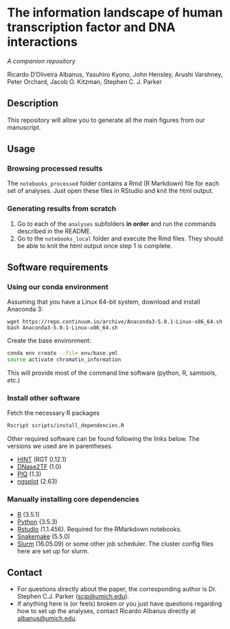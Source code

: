# The information landscape of human transcription factor and DNA interactions
_A companion repository_

Ricardo D’Oliveira Albanus, Yasuhiro Kyono, John Hensley, Arushi Varshney, Peter Orchard, Jacob O. Kitzman, Stephen C. J. Parker

## Description
This repository will allow you to generate all the main figures from our manuscript.

## Usage
### Browsing processed results
The `notebooks_processed` folder contains a Rmd (R Markdown) file for each set of analyses. Just open these files in RStudio and knit the html output.
### Generating results from scratch
1. Go to each of the `analyses` subfolders **in order** and run the commands described in the README.
2. Go to the `notebooks_local` folder and execute the Rmd files. They should be able to knit the html output once step 1 is complete.

## Software requirements
### Using our conda environment
Assuming that you have a Linux 64-bit system, download and install Anaconda 3:
```
wget https://repo.continuum.io/archive/Anaconda3-5.0.1-Linux-x86_64.sh
bash Anaconda3-5.0.1-Linux-x86_64.sh
```
Create the base environment:
```sh
conda env create --file env/base.yml
source activate chromatin_information
```
This will provide most of the command line software (python, R, samtools, *etc*.)

### Install other software
Fetch the necessary R packages
```sh
Rscript scripts/install_dependencies.R
```
Other required software can be found following the links below. The versions we used are in parentheses.
* [HINT](http://www.regulatory-genomics.org/hint) (RGT 0.12.1)
* [DNase2TF](https://sourceforge.net/projects/dnase2tfr) (1.0)
* [PIQ](http://piq.csail.mit.edu) (1.3)
* [ngsplot](https://github.com/shenlab-sinai/ngsplot) (2.63)

### Manually installing core dependencies
* [R](https://www.r-project.org) (3.5.1)
* [Python](https://www.python.org) (3.5.3)
* [Rstudio](https://www.rstudio.com) (1.1.456). Required for the RMarkdown notebooks. 
* [Snakemake](https://snakemake.readthedocs.io/en/stable/) (5.5.0)
* [Slurm](https://slurm.schedmd.com) (16.05.09) or some other job scheduler. The cluster config files here are set up for slurm.


## Contact
* For questions directly about the paper, the corresponding author is Dr. Stephen C.J. Parker (scjp@umich.edu).
* If anything here is (or feels) broken or you just have questions regarding how to set up the analyses, contact Ricardo Albanus directly at albanus@umich.edu.
